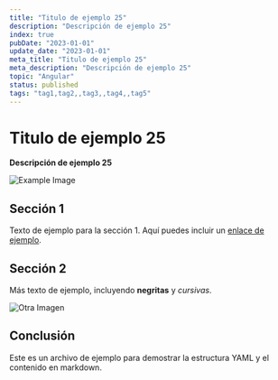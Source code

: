 ```yaml
---
title: "Titulo de ejemplo 25"
description: "Descripción de ejemplo 25"
index: true
pubDate: "2023-01-01"
update_date: "2023-01-01"
meta_title: "Titulo de ejemplo 25"
meta_description: "Descripción de ejemplo 25"
topic: "Angular"
status: published
tags: "tag1,tag2,,tag3,,tag4,,tag5"
---
```


# Titulo de ejemplo 25

**Descripción de ejemplo 25**

![Example Image](https://via.placeholder.com/150)

## Sección 1

Texto de ejemplo para la sección 1. Aquí puedes incluir un [enlace de ejemplo](https://example.com).

## Sección 2

Más texto de ejemplo, incluyendo **negritas** y *cursivas*. 

![Otra Imagen](https://via.placeholder.com/200)

## Conclusión

Este es un archivo de ejemplo para demostrar la estructura YAML y el contenido en markdown.
